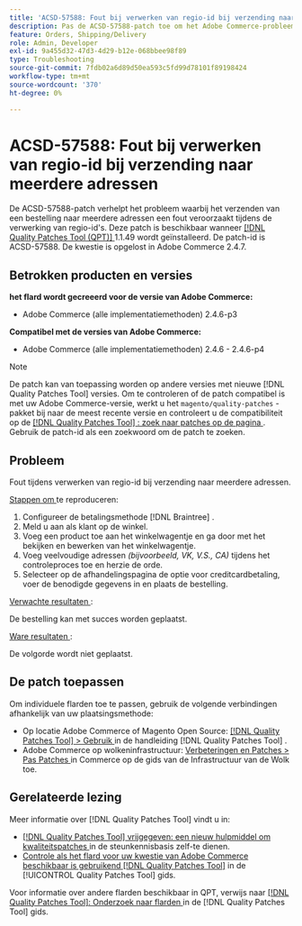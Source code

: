 ```yaml
---
title: 'ACSD-57588: Fout bij verwerken van regio-id bij verzending naar meerdere adressen'
description: Pas de ACSD-57588-patch toe om het Adobe Commerce-probleem te verhelpen, waarbij het verzenden van een bestelling naar meerdere adressen een fout veroorzaakt tijdens de verwerking van de regio-id.
feature: Orders, Shipping/Delivery
role: Admin, Developer
exl-id: 9a455d32-47d3-4d29-b12e-068bbee98f89
type: Troubleshooting
source-git-commit: 7fdb02a6d89d50ea593c5fd99d78101f89198424
workflow-type: tm+mt
source-wordcount: '370'
ht-degree: 0%

---
```


# ACSD-57588: Fout bij verwerken van regio-id bij verzending naar meerdere adressen

De ACSD-57588-patch verhelpt het probleem waarbij het verzenden van een bestelling naar meerdere adressen een fout veroorzaakt tijdens de verwerking van regio-id&#39;s. Deze patch is beschikbaar wanneer [[!DNL Quality Patches Tool (QPT)] ](https://experienceleague.adobe.com/en/docs/commerce-operations/tools/quality-patches-tool/quality-patches-tool-to-self-serve-quality-patches) 1.1.49 wordt geïnstalleerd. De patch-id is ACSD-57588. De kwestie is opgelost in Adobe Commerce 2.4.7.

## Betrokken producten en versies

**het flard wordt gecreeerd voor de versie van Adobe Commerce:**

* Adobe Commerce (alle implementatiemethoden) 2.4.6-p3

**Compatibel met de versies van Adobe Commerce:**

* Adobe Commerce (alle implementatiemethoden) 2.4.6 - 2.4.6-p4

>[!NOTE]
>
>De patch kan van toepassing worden op andere versies met nieuwe [!DNL Quality Patches Tool] versies. Om te controleren of de patch compatibel is met uw Adobe Commerce-versie, werkt u het `magento/quality-patches` -pakket bij naar de meest recente versie en controleert u de compatibiliteit op de [[!DNL Quality Patches Tool] : zoek naar patches op de pagina ](https://experienceleague.adobe.com/tools/commerce-quality-patches/index.html) . Gebruik de patch-id als een zoekwoord om de patch te zoeken.

## Probleem

Fout tijdens verwerken van regio-id bij verzending naar meerdere adressen.

<u> Stappen om </u> te reproduceren:

1. Configureer de betalingsmethode [!DNL Braintree] .
1. Meld u aan als klant op de winkel.
1. Voeg een product toe aan het winkelwagentje en ga door met het bekijken en bewerken van het winkelwagentje.
1. Voeg veelvoudige adressen *(bijvoorbeeld, VK, V.S., CA)* tijdens het controleproces toe en herzie de orde.
1. Selecteer op de afhandelingspagina de optie voor creditcardbetaling, voer de benodigde gegevens in en plaats de bestelling.

<u> Verwachte resultaten </u>:

De bestelling kan met succes worden geplaatst.

<u> Ware resultaten </u>:

De volgorde wordt niet geplaatst.

## De patch toepassen

Om individuele flarden toe te passen, gebruik de volgende verbindingen afhankelijk van uw plaatsingsmethode:

* Op locatie Adobe Commerce of Magento Open Source: [[!DNL Quality Patches Tool] > Gebruik ](/help/tools/quality-patches-tool/usage.md) in de handleiding [!DNL Quality Patches Tool] .
* Adobe Commerce op wolkeninfrastructuur: [ Verbeteringen en Patches > Pas Patches ](https://experienceleague.adobe.com/docs/commerce-cloud-service/user-guide/develop/upgrade/apply-patches.html) in Commerce op de gids van de Infrastructuur van de Wolk toe.

## Gerelateerde lezing

Meer informatie over [!DNL Quality Patches Tool] vindt u in:

* [[!DNL Quality Patches Tool]  vrijgegeven: een nieuw hulpmiddel om kwaliteitspatches ](https://experienceleague.adobe.com/en/docs/commerce-operations/tools/quality-patches-tool/quality-patches-tool-to-self-serve-quality-patches) in de steunkennisbasis zelf-te dienen.
* [ Controle als het flard voor uw kwestie van Adobe Commerce beschikbaar is gebruikend  [!DNL Quality Patches Tool]](/help/tools/quality-patches-tool/patches-available-in-qpt/check-patch-for-magento-issue-with-magento-quality-patches.md) in de [!UICONTROL Quality Patches Tool] gids.


Voor informatie over andere flarden beschikbaar in QPT, verwijs naar [[!DNL Quality Patches Tool]: Onderzoek naar flarden ](https://experienceleague.adobe.com/tools/commerce-quality-patches/index.html) in de [!DNL Quality Patches Tool] gids.
